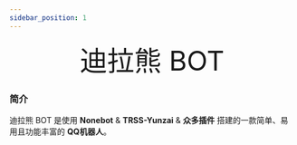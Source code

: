 ```yaml
---
sidebar_position: 1
---
```


<div align='center' ><font size='50'>迪拉熊 BOT</font></div>

### 简介
迪拉熊 BOT 是使用 **Nonebot** & **TRSS-Yunzai** & **众多插件** 搭建的一款简单、易用且功能丰富的 **QQ机器人**。
